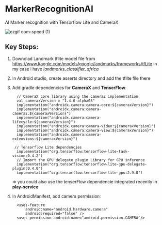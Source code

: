 # MarkerRecognitionAI
AI Marker recognition with Tensorflow Lite and CameraX

![ezgif com-speed (1)](https://github.com/KawtharE/MarkerRecognitionAI/assets/19794865/5f0c3318-cbc5-4ee0-9347-e6a423c1d712)

## Key Steps:
1. Downolad Landmark tflite model file from https://www.kaggle.com/models/google/landmarks/frameworks/tfLite
  in my case i have _landmarks_classifier_africa_
2. In Android studio, create asserts directory and add the tflite file there
3. Add gradle dependencies for **CameraX** and **TenserFlow**:
   
    ```
      // CameraX core library using the camera2 implementation
      val cameraxVersion = "1.4.0-alpha03"
      implementation("androidx.camera:camera-core:${cameraxVersion}")
      implementation("androidx.camera:camera-camera2:${cameraxVersion}")
      implementation("androidx.camera:camera-lifecycle:${cameraxVersion}")
      implementation("androidx.camera:camera-video:${cameraxVersion}")
      implementation("androidx.camera:camera-view:${cameraxVersion}")
      implementation("androidx.camera:camera-extensions:${cameraxVersion}")
    ```

    ```
     // Tensorflow Lite dependencies
      implementation("org.tensorflow:tensorflow-lite-task-vision:0.4.2")
      // Import the GPU delegate plugin Library for GPU inference
      implementation("org.tensorflow:tensorflow-lite-gpu-delegate-plugin:0.4.0")
      implementation("org.tensorflow:tensorflow-lite-gpu:2.9.0")
    ```
    => you could also use the tenserFlow dependencie integrated recently in **play-service**

4. In AndroidManifest, add camera permission:
    ```
      <uses-feature
          android:name="android.hardware.camera"
          android:required="false" />
      <uses-permission android:name="android.permission.CAMERA"/>
    ```
